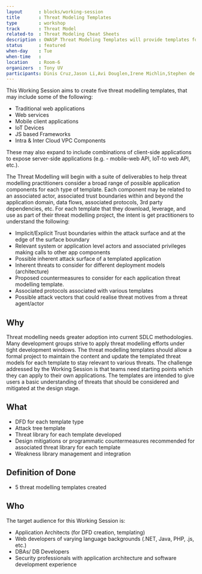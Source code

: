 ```yaml
---
layout      : blocks/working-session
title       : Threat Modeling Templates
type        : workshop
track       : Threat Model
related-to  : Threat Modeling Cheat Sheets
description : OWASP Threat Modeling Templates will provide templates for addressing applications templates for which participants can leverage as starter kits for their respective threat modeling efforts.  The intent is to develop, maintain, and enhance a suite of templates that cover different application types, deployment models to which multiple MNCs across various industries can leverage within their respective AppSec groups.
status      : featured
when-day    : Tue
when-time   : 
location    : Room-6
organizers  : Tony UV
participants: Dinis Cruz,Jason Li,Avi Douglen,Irene Michlin,Stephen de Vries,Robert Morschel,Francois Raynaud, Duncan Hurwood,Johan Peeters
---
```


This Working Session aims to create five threat modelling templates, that may include some of the following:  

 - Traditional web applications
 - Web services
 - Mobile client applications
 - IoT Devices
 - JS based Frameworks
 - Intra & Inter Cloud VPC Components

These may also expand to include combinations of client-side applications to expose server-side applications (e.g. - mobile-web API, IoT-to web API, etc.).

The Threat Modelling will begin with a suite of deliverables to help threat modelling practitioners consider a broad range of possible application components for each type of template. Each component may be related to an associated actor, associated trust boundaries within and beyond the application domain, data flows, associated protocols, 3rd party dependencies, etc.  For each template that they download, leverage, and use as part of their threat modelling project, the intent is get practitioners to understand the following:

  - Implicit/Explicit Trust boundaries within the attack surface and at the edge of the surface boundary
  - Relevant system or application level actors and associated privileges making calls to other app components
  - Possible inherent attack surface of a templated application
  - Inherent threats to consider for different deployment models (architecture)
  - Proposed countermeasures to consider for each application threat modelling template.  
  - Associated protocols associated with various templates
  - Possible attack vectors that could realise threat motives from a threat agent/actor

## Why

Threat modelling needs greater adoption into current SDLC methodologies. Many development groups strive to apply threat modelling efforts under tight development windows.  The threat modelling templates should allow a formal project to maintain the content and update the templated threat models for each template to stay relevant to various threats.  The challenge addressed by the Working Session is that teams need starting points which they can apply to their own applications. The templates are intended to give users a basic understanding of threats that should be considered and mitigated at the design stage.

## What

 * DFD for each template type  
 * Attack tree template
 * Threat library for each template developed
 * Design mitigations or programmatic countermeasures recommended for associated threat library for each template
 * Weakness library management and integration

## Definition of Done

- 5 threat modelling templates created

## Who

The target audience for this Working Session is:

 - Application Architects (for DFD creation, templating)
 - Web developers of varying language backgrounds (.NET, Java, PHP, .js, etc.)
 - DBAs/ DB Developers
 - Security professionals with application architecture and software development experience
